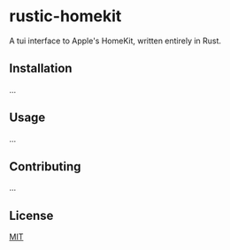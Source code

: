 # rustic-homekit

A tui interface to Apple's HomeKit, written entirely in Rust.

## Installation

...

## Usage

...

## Contributing

...

## License

[MIT](https://choosealicense.com/licenses/mit/)
